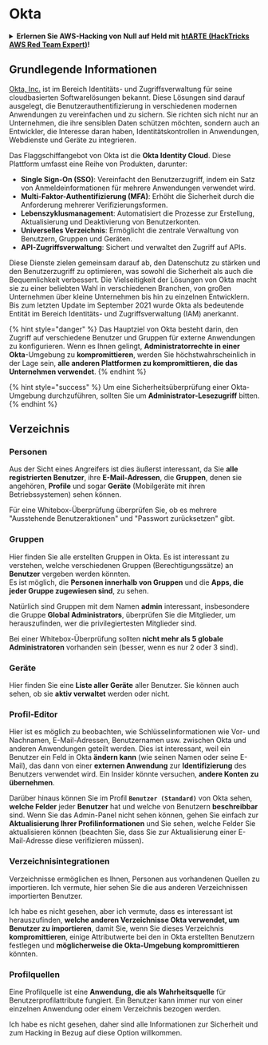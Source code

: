 # Okta

<details>

<summary><strong>Erlernen Sie AWS-Hacking von Null auf Held mit</strong> <a href="https://training.hacktricks.xyz/courses/arte"><strong>htARTE (HackTricks AWS Red Team Expert)</strong></a><strong>!</strong></summary>

Andere Möglichkeiten, HackTricks zu unterstützen:

* Wenn Sie Ihr **Unternehmen in HackTricks beworben sehen möchten** oder **HackTricks als PDF herunterladen möchten**, überprüfen Sie die [**ABONNEMENTPLÄNE**](https://github.com/sponsors/carlospolop)!
* Holen Sie sich das [**offizielle PEASS & HackTricks-Merchandise**](https://peass.creator-spring.com)
* Entdecken Sie [**The PEASS Family**](https://opensea.io/collection/the-peass-family), unsere Sammlung exklusiver [**NFTs**](https://opensea.io/collection/the-peass-family)
* **Treten Sie der** 💬 [**Discord-Gruppe**](https://discord.gg/hRep4RUj7f) oder der [**Telegram-Gruppe**](https://t.me/peass) bei oder **folgen** Sie mir auf **Twitter** 🐦 [**@hacktricks_live**](https://twitter.com/hacktricks_live)**.**
* **Teilen Sie Ihre Hacking-Tricks, indem Sie PRs an die** [**HackTricks**](https://github.com/carlospolop/hacktricks) und [**HackTricks Cloud**](https://github.com/carlospolop/hacktricks-cloud) GitHub-Repositories einreichen.

</details>

## Grundlegende Informationen

[Okta, Inc.](https://www.okta.com/) ist im Bereich Identitäts- und Zugriffsverwaltung für seine cloudbasierten Softwarelösungen bekannt. Diese Lösungen sind darauf ausgelegt, die Benutzerauthentifizierung in verschiedenen modernen Anwendungen zu vereinfachen und zu sichern. Sie richten sich nicht nur an Unternehmen, die ihre sensiblen Daten schützen möchten, sondern auch an Entwickler, die Interesse daran haben, Identitätskontrollen in Anwendungen, Webdienste und Geräte zu integrieren.

Das Flaggschiffangebot von Okta ist die **Okta Identity Cloud**. Diese Plattform umfasst eine Reihe von Produkten, darunter:

- **Single Sign-On (SSO)**: Vereinfacht den Benutzerzugriff, indem ein Satz von Anmeldeinformationen für mehrere Anwendungen verwendet wird.
- **Multi-Faktor-Authentifizierung (MFA)**: Erhöht die Sicherheit durch die Anforderung mehrerer Verifizierungsformen.
- **Lebenszyklusmanagement**: Automatisiert die Prozesse zur Erstellung, Aktualisierung und Deaktivierung von Benutzerkonten.
- **Universelles Verzeichnis**: Ermöglicht die zentrale Verwaltung von Benutzern, Gruppen und Geräten.
- **API-Zugriffsverwaltung**: Sichert und verwaltet den Zugriff auf APIs.

Diese Dienste zielen gemeinsam darauf ab, den Datenschutz zu stärken und den Benutzerzugriff zu optimieren, was sowohl die Sicherheit als auch die Bequemlichkeit verbessert. Die Vielseitigkeit der Lösungen von Okta macht sie zu einer beliebten Wahl in verschiedenen Branchen, von großen Unternehmen über kleine Unternehmen bis hin zu einzelnen Entwicklern. Bis zum letzten Update im September 2021 wurde Okta als bedeutende Entität im Bereich Identitäts- und Zugriffsverwaltung (IAM) anerkannt.

{% hint style="danger" %}
Das Hauptziel von Okta besteht darin, den Zugriff auf verschiedene Benutzer und Gruppen für externe Anwendungen zu konfigurieren. Wenn es Ihnen gelingt, **Administratorrechte in einer Okta**-Umgebung zu **kompromittieren**, werden Sie höchstwahrscheinlich in der Lage sein, **alle anderen Plattformen zu kompromittieren, die das Unternehmen verwendet**.
{% endhint %}

{% hint style="success" %}
Um eine Sicherheitsüberprüfung einer Okta-Umgebung durchzuführen, sollten Sie um **Administrator-Lesezugriff** bitten.
{% endhint %}

## Verzeichnis

### Personen

Aus der Sicht eines Angreifers ist dies äußerst interessant, da Sie **alle registrierten Benutzer**, ihre **E-Mail-Adressen**, die **Gruppen**, denen sie angehören, **Profile** und sogar **Geräte** (Mobilgeräte mit ihren Betriebssystemen) sehen können.

Für eine Whitebox-Überprüfung überprüfen Sie, ob es mehrere "Ausstehende Benutzeraktionen" und "Passwort zurücksetzen" gibt.

### Gruppen

Hier finden Sie alle erstellten Gruppen in Okta. Es ist interessant zu verstehen, welche verschiedenen Gruppen (Berechtigungssätze) an **Benutzer** vergeben werden könnten.\
Es ist möglich, die **Personen innerhalb von Gruppen** und die **Apps, die jeder Gruppe zugewiesen sind**, zu sehen.

Natürlich sind Gruppen mit dem Namen **admin** interessant, insbesondere die Gruppe **Global Administrators**, überprüfen Sie die Mitglieder, um herauszufinden, wer die privilegiertesten Mitglieder sind.

Bei einer Whitebox-Überprüfung sollten **nicht mehr als 5 globale Administratoren** vorhanden sein (besser, wenn es nur 2 oder 3 sind).

### Geräte

Hier finden Sie eine **Liste aller Geräte** aller Benutzer. Sie können auch sehen, ob sie **aktiv verwaltet** werden oder nicht.

### Profil-Editor

Hier ist es möglich zu beobachten, wie Schlüsselinformationen wie Vor- und Nachnamen, E-Mail-Adressen, Benutzernamen usw. zwischen Okta und anderen Anwendungen geteilt werden. Dies ist interessant, weil ein Benutzer ein Feld in Okta **ändern kann** (wie seinen Namen oder seine E-Mail), das dann von einer **externen Anwendung** zur **Identifizierung** des Benutzers verwendet wird. Ein Insider könnte versuchen, **andere Konten zu übernehmen**.

Darüber hinaus können Sie im Profil **`Benutzer (Standard)`** von Okta sehen, **welche Felder** jeder **Benutzer** hat und welche von Benutzern **beschreibbar** sind. Wenn Sie das Admin-Panel nicht sehen können, gehen Sie einfach zur **Aktualisierung Ihrer Profilinformationen** und Sie sehen, welche Felder Sie aktualisieren können (beachten Sie, dass Sie zur Aktualisierung einer E-Mail-Adresse diese verifizieren müssen).

### Verzeichnisintegrationen

Verzeichnisse ermöglichen es Ihnen, Personen aus vorhandenen Quellen zu importieren. Ich vermute, hier sehen Sie die aus anderen Verzeichnissen importierten Benutzer.

Ich habe es nicht gesehen, aber ich vermute, dass es interessant ist herauszufinden, **welche anderen Verzeichnisse Okta verwendet, um Benutzer zu importieren**, damit Sie, wenn Sie dieses Verzeichnis **kompromittieren**, einige Attributwerte bei den in Okta erstellten Benutzern festlegen und **möglicherweise die Okta-Umgebung kompromittieren** könnten.

### Profilquellen

Eine Profilquelle ist eine **Anwendung, die als Wahrheitsquelle** für Benutzerprofilattribute fungiert. Ein Benutzer kann immer nur von einer einzelnen Anwendung oder einem Verzeichnis bezogen werden.

Ich habe es nicht gesehen, daher sind alle Informationen zur Sicherheit und zum Hacking in Bezug auf diese Option willkommen.
